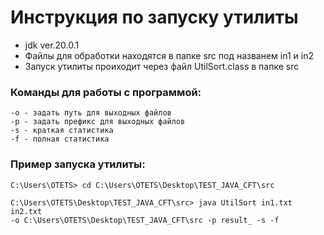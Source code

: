 # Инструкция по запуску утилиты
+ jdk ver.20.0.1
+ Файлы для обработки находятся в папке src под названем in1 и in2
+ Запуск утилиты проиходит через файл UtilSort.class в папке src
### Команды для работы с программой:
```
-o - задать путь для выходных файлов
-p - задать префикс для выходных файлов
-s - краткая статистика
-f - полная статистика
```
### Пример запуска утилиты:
```
C:\Users\OTETS> cd C:\Users\OTETS\Desktop\TEST_JAVA_CFT\src

C:\Users\OTETS\Desktop\TEST_JAVA_CFT\src> java UtilSort in1.txt in2.txt
-o C:\Users\OTETS\Desktop\TEST_JAVA_CFT\src -p result_ -s -f

```
